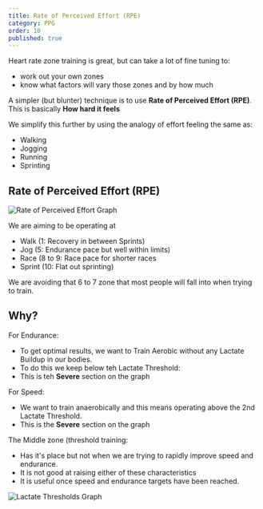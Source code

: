 ```yaml
---
title: Rate of Perceived Effort (RPE)
category: PPG
order: 10
published: true
---
```


Heart rate zone training is great, but can take a lot of fine tuning to: 
- work out your own zones
- know what factors will vary those zones and by how much

A simpler (but blunter) technique is to use **Rate of Perceived Effort (RPE)**.   
This is basically **How hard it feels**

We simplify this further by using the analogy of effort feeling the same as: 
- Walking
- Jogging
- Running
- Sprinting


## Rate of Perceived Effort (RPE)

![Rate of Perceived Effort Graph](https://numbat70.github.io/ppg/PPGRPE.png)

We are aiming to be operating at 

- Walk (1: Recovery in between Sprints)
- Jog  (5: Endurance pace but well within limits)
- Race (8 to 9: Race pace for shorter races
- Sprint (10: Flat out sprinting)

We are avoiding that 6 to 7 zone that most people will fall into when trying to train. 

## Why?

For Endurance: 
- To get optimal results, we want to Train Aerobic without any Lactate Buildup in our bodies. 
- To do this we keep below teh Lactate Threshold: 
- This is teh **Severe** section on the graph

For Speed: 
- We want to train anaerobically and this means operating above the 2nd Lactate Threshold. 
- This is the  **Severe** section on the graph

The Middle zone (threshold training:
- Has it's place but not when we are trying to rapidly improve speed and endurance. 
- It is not good at raising either of these characteristics
- It is useful once speed and endurance targets have been reached. 

![Lactate Thresholds Graph](https://numbat70.github.io/ppg/PPGRPE2.png)


